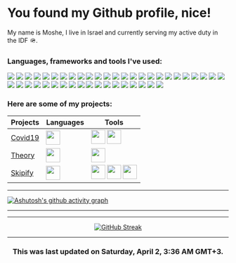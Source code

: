 <h1>You found my Github profile, nice!</h1>
<p>
    My name is Moshe, I live in Israel and currently serving my active duty in the IDF 🪖.
</p>

<h3>Languages, frameworks and tools I've used:</h3>
<p>
    <img src="https://img.shields.io/badge/Python-3776AB?style=for-the-badge&logo=python&logoColor=white" />
    <img src="https://img.shields.io/badge/HTML5-E34F26?style=for-the-badge&logo=html5&logoColor=white" />
    <img src="https://img.shields.io/badge/CSS3-1572B6?style=for-the-badge&logo=css3&logoColor=white" />
    <img src="https://img.shields.io/badge/JavaScript-323330?style=for-the-badge&logo=javascript&logoColor=F7DF1E" />
    <img src="https://img.shields.io/badge/C%23-239120?style=for-the-badge&logo=c-sharp&logoColor=white" />
    <img src="https://img.shields.io/badge/PHP-777BB4?style=for-the-badge&logo=php&logoColor=white" />
    <img src="https://img.shields.io/badge/circleci-343434?style=for-the-badge&logo=circleci&logoColor=white" />
    <img src="https://img.shields.io/badge/Cloudflare-F38020?style=for-the-badge&logo=Cloudflare&logoColor=white" />
    <img src="https://img.shields.io/badge/GitHub_Actions-2088FF?style=for-the-badge&logo=github-actions&logoColor=white" />
    <img src="https://img.shields.io/badge/Heroku-430098?style=for-the-badge&logo=heroku&logoColor=white" />
    <img src="https://img.shields.io/badge/Netlify-00C7B7?style=for-the-badge&logo=netlify&logoColor=white" />
    <img src="https://img.shields.io/badge/MongoDB-4EA94B?style=for-the-badge&logo=mongodb&logoColor=white" />
    <img src="https://img.shields.io/badge/MySQL-00000F?style=for-the-badge&logo=mysql&logoColor=white" />
    <img src="https://img.shields.io/badge/PostgreSQL-316192?style=for-the-badge&logo=postgresql&logoColor=white" />
    <img src="https://img.shields.io/badge/redis-%23DD0031.svg?&style=for-the-badge&logo=redis&logoColor=white" />
    <img src="https://img.shields.io/badge/Wordpress-21759B?style=for-the-badge&logo=wordpress&logoColor=white" />
    <img src="https://img.shields.io/badge/SQLite-07405E?style=for-the-badge&logo=sqlite&logoColor=white" />
    <img src="https://img.shields.io/badge/Adobe%20Photoshop-31A8FF?style=for-the-badge&logo=Adobe%20Photoshop&logoColor=black" />
    <img src="https://img.shields.io/badge/Adobe%20Premiere%20Pro-9999FF?style=for-the-badge&logo=Adobe%20Premiere%20Pro&logoColor=white" />
    <img src="https://img.shields.io/badge/Figma-F24E1E?style=for-the-badge&logo=figma&logoColor=white" />
    <img src="https://img.shields.io/badge/.NET-512BD4?style=for-the-badge&logo=dotnet&logoColor=white" />
    <img src="https://img.shields.io/badge/Bootstrap-563D7C?style=for-the-badge&logo=bootstrap&logoColor=white" />
    <img src="https://img.shields.io/badge/Django-092E20?style=for-the-badge&logo=django&logoColor=green" />
    <img src="https://img.shields.io/badge/Express.js-000000?style=for-the-badge&logo=express&logoColor=white" />
    <img src="https://img.shields.io/badge/firebase-ffca28?style=for-the-badge&logo=firebase&logoColor=black" />
    <img src="https://img.shields.io/badge/Font_Awesome-339AF0?style=for-the-badge&logo=fontawesome&logoColor=white" />
    <img src="https://img.shields.io/badge/jQuery-0769AD?style=for-the-badge&logo=jquery&logoColor=white" />
    <img src="https://img.shields.io/badge/Jest-C21325?style=for-the-badge&logo=jest&logoColor=white" />
    <img src="https://img.shields.io/badge/JWT-000000?style=for-the-badge&logo=JSON%20web%20tokens&logoColor=white" />
    <img src="https://img.shields.io/badge/Laravel-FF2D20?style=for-the-badge&logo=laravel&logoColor=white" />
    <img src="https://img.shields.io/badge/Markdown-000000?style=for-the-badge&logo=markdown&logoColor=white" />
    <img src="https://img.shields.io/badge/Node.js-339933?style=for-the-badge&logo=nodedotjs&logoColor=white" />
    <img src="https://img.shields.io/badge/Nginx-009639?style=for-the-badge&logo=nginx&logoColor=white" />
    <img src="https://img.shields.io/badge/npm-CB3837?style=for-the-badge&logo=npm&logoColor=white" />
    <img src="https://img.shields.io/badge/Postman-FF6C37?style=for-the-badge&logo=Postman&logoColor=white" />
    <img src="https://img.shields.io/badge/PowerShell-5391FE?style=for-the-badge&logo=PowerShell&logoColor=white" />
    <img src="https://img.shields.io/badge/React-20232A?style=for-the-badge&logo=react&logoColor=61DAFB" />
    <img src="https://img.shields.io/badge/Selenium-43B02A?style=for-the-badge&logo=Selenium&logoColor=white" />
    <img src="https://img.shields.io/badge/Tailwind_CSS-38B2AC?style=for-the-badge&logo=tailwind-css&logoColor=white" />
    <img src="https://img.shields.io/badge/Vue.js-35495E?style=for-the-badge&logo=vuedotjs&logoColor=4FC08D" />
    <img src="https://img.shields.io/badge/React_Native-20232A?style=for-the-badge&logo=react&logoColor=61DAFB" />
    <img src="https://img.shields.io/badge/Sequelize-52B0E7?style=for-the-badge&logo=Sequelize&logoColor=white" />
    <img src="https://img.shields.io/badge/oh_my_zsh-1A2C34?style=for-the-badge&logo=ohmyzsh&logoColor=white" />
</p>

<h3>Here are some of my projects:</h3>

| Projects                                          | Languages                                                                                   | Tools                                                                                                                                                                                                                                                                       |
| ------------------------------------------------- | ------------------------------------------------------------------------------------------- | --------------------------------------------------------------------------------------------------------------------------------------------------------------------------------------------------------------------------------------------------------------------------- |
| [Covid19](https://github.com/jewishmoses/covid19) | <img height="32" width="32" src="https://unpkg.com/simple-icons@v6/icons/php.svg" />        | <img height="32" width="32" src="https://unpkg.com/simple-icons@v6/icons/laravel.svg" /> <img height="32" width="32" src="https://unpkg.com/simple-icons@v6/icons/livewire.svg" />                                                                                          |
| [Theory](https://github.com/jewishmoses/theory)   | <img height="32" width="32" src="https://unpkg.com/simple-icons@v6/icons/python.svg" />     | <img height="32" width="32" src="https://unpkg.com/simple-icons@v6/icons/django.svg" />                                                                                                                                                                                     |
| [Skipify](https://github.com/jewishmoses/skipify) | <img height="32" width="32" src="https://unpkg.com/simple-icons@v6/icons/javascript.svg" /> | <img height="32" width="32" src="https://unpkg.com/simple-icons@v6/icons/sqlite.svg" /> <img height="32" width="32" src="https://unpkg.com/simple-icons@v6/icons/sequelize.svg" /> <img height="32" width="32" src="https://unpkg.com/simple-icons@v6/icons/express.svg" /> |

<hr />

[![Ashutosh's github activity graph](https://activity-graph.herokuapp.com/graph?username=jewishmoses&theme=github&bg_color=fff&line=216e39&color=000&point=000)](https://github.com/jewishmoses/github-readme-activity-graph)

<hr />

<!--START_SECTION:waka-->
<!--END_SECTION:waka-->

<hr />

<div align="center">

[![GitHub Streak](https://github-readme-streak-stats.herokuapp.com?user=jewishmoses&date_format=M%20j%5B%2C%20Y%5D)](https://git.io/streak-stats)

</div>

<hr/>

<div align="center">
    <h3>This was last updated on Saturday, April 2, 3:36 AM GMT+3.</h3>
</div>
